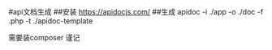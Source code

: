 #api文档生成
##安装
 https://apidocjs.com/
##生成
apidoc -i ./app -o ./doc -f .php -t ./apidoc-template


需要装composer 谨记